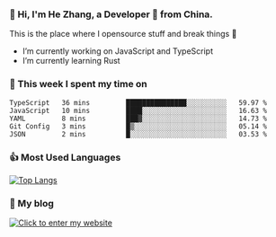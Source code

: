 ### 👋 Hi, I'm He Zhang, a Developer 🚀 from China.

This is the place where I opensource stuff and break things :rofl:

- I’m currently working on JavaScript and TypeScript
- I’m currently learning Rust

### 💪 This week I spent my time on 
<!--START_SECTION:waka-->

```text
TypeScript   36 mins         ███████████████░░░░░░░░░░   59.97 %
JavaScript   10 mins         ████░░░░░░░░░░░░░░░░░░░░░   16.63 %
YAML         8 mins          ███▓░░░░░░░░░░░░░░░░░░░░░   14.73 %
Git Config   3 mins          █▒░░░░░░░░░░░░░░░░░░░░░░░   05.14 %
JSON         2 mins          █░░░░░░░░░░░░░░░░░░░░░░░░   03.53 %
```

<!--END_SECTION:waka-->

### 👍 Most Used Languages
[![Top Langs](https://github-readme-stats.vercel.app/api/top-langs/?username=zhanghecool&layout=compact)](https://zhanghe.cool)

### 🌈 My blog 
[![Click to enter my website](https://cdn.jsdelivr.net/gh/zhanghecool/assets/images/gif/zhanghecools.gif)](https://zhanghe.cool)
